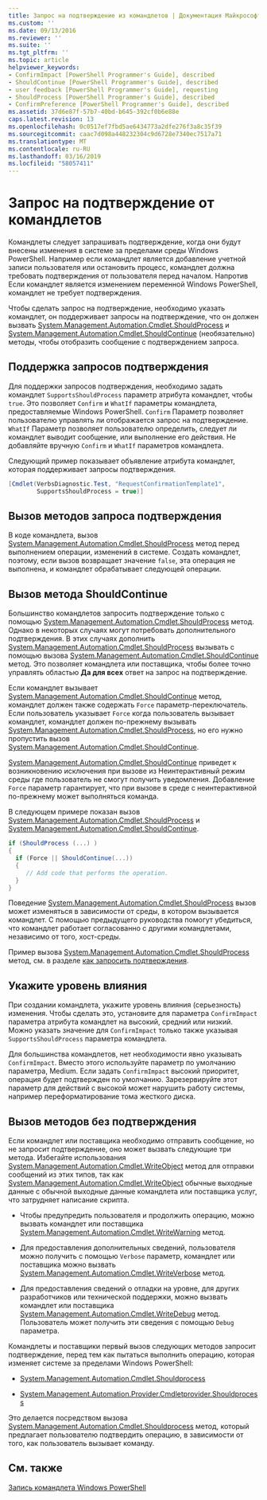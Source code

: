 ```yaml
---
title: Запрос на подтверждение из командлетов | Документация Майкрософт
ms.custom: ''
ms.date: 09/13/2016
ms.reviewer: ''
ms.suite: ''
ms.tgt_pltfrm: ''
ms.topic: article
helpviewer_keywords:
- ConfirmImpact [PowerShell Programmer's Guide], described
- ShouldContinue [PowerShell Programmer's Guide], described
- user feedback [PowerShell Programmer's Guide], requesting
- ShouldProcess [PowerShell Programmer's Guide], described
- ConfirmPreference [PowerShell Programmer's Guide], described
ms.assetid: 37d6e87f-57b7-40bd-b645-392cf0b6e88e
caps.latest.revision: 13
ms.openlocfilehash: 0c0517ef7fbd5ae6434773a2dfe276f3a8c35f39
ms.sourcegitcommit: caac7d098a448232304c9d6728e7340ec7517a71
ms.translationtype: MT
ms.contentlocale: ru-RU
ms.lasthandoff: 03/16/2019
ms.locfileid: "58057411"
---
```

# <a name="requesting-confirmation-from-cmdlets"></a>Запрос на подтверждение от командлетов

Командлеты следует запрашивать подтверждение, когда они будут внесены изменения в системе за пределами среды Windows PowerShell. Например если командлет является добавление учетной записи пользователя или остановить процесс, командлет должна требовать подтверждения от пользователя перед началом. Напротив Если командлет является изменением переменной Windows PowerShell, командлет не требует подтверждения.

Чтобы сделать запрос на подтверждение, необходимо указать командлет, он поддерживает запросы на подтверждение, что он должен вызвать [System.Management.Automation.Cmdlet.ShouldProcess](/dotnet/api/System.Management.Automation.Cmdlet.ShouldProcess) и [ System.Management.Automation.Cmdlet.ShouldContinue](/dotnet/api/System.Management.Automation.Cmdlet.ShouldContinue) (необязательно) методы, чтобы отобразить сообщение с подтверждением запроса.

## <a name="supporting-confirmation-requests"></a>Поддержка запросов подтверждения

Для поддержки запросов подтверждения, необходимо задать командлет `SupportsShouldProcess` параметр атрибута командлет, чтобы `true`. Это позволяет `Confirm` и `WhatIf` параметры командлета, предоставляемые Windows PowerShell. `Confirm` Параметр позволяет пользователю управлять ли отображается запрос на подтверждение. `WhatIf` Параметр позволяет пользователю определить, следует ли командлет выводит сообщение, или выполнение его действия. Не добавляйте вручную `Confirm` и `WhatIf` параметров командлета.

Следующий пример показывает объявление атрибута командлет, которая поддерживает запросы подтверждения.

```csharp
[Cmdlet(VerbsDiagnostic.Test, "RequestConfirmationTemplate1",
        SupportsShouldProcess = true)]
```

## <a name="calling-the-confirmation-request-methods"></a>Вызов методов запроса подтверждения

В коде командлета, вызов [System.Management.Automation.Cmdlet.ShouldProcess](/dotnet/api/System.Management.Automation.Cmdlet.ShouldProcess) метод перед выполнением операции, изменений в системе. Создать командлет, поэтому, если вызов возвращает значение `false`, эта операция не выполнена, и командлет обрабатывает следующей операции.

## <a name="calling-the-shouldcontinue-method"></a>Вызов метода ShouldContinue

Большинство командлетов запросить подтверждение только с помощью [System.Management.Automation.Cmdlet.ShouldProcess](/dotnet/api/System.Management.Automation.Cmdlet.ShouldProcess) метод. Однако в некоторых случаях могут потребовать дополнительного подтверждения. В этих случаях дополнить [System.Management.Automation.Cmdlet.ShouldProcess](/dotnet/api/System.Management.Automation.Cmdlet.ShouldProcess) вызывать с помощью вызова [System.Management.Automation.Cmdlet.ShouldContinue](/dotnet/api/System.Management.Automation.Cmdlet.ShouldContinue) метод. Это позволяет командлета или поставщика, чтобы более точно управлять областью **Да для всех** ответ на запрос на подтверждение.

Если командлет вызывает [System.Management.Automation.Cmdlet.ShouldContinue](/dotnet/api/System.Management.Automation.Cmdlet.ShouldContinue) метод, командлет должен также содержать `Force` параметр-переключатель. Если пользователь указывает `Force` когда пользователь вызывает командлет, командлет должен по-прежнему вызывать [System.Management.Automation.Cmdlet.ShouldProcess](/dotnet/api/System.Management.Automation.Cmdlet.ShouldProcess), но его нужно пропустить вызов [ System.Management.Automation.Cmdlet.ShouldContinue](/dotnet/api/System.Management.Automation.Cmdlet.ShouldContinue).

[System.Management.Automation.Cmdlet.ShouldContinue](/dotnet/api/System.Management.Automation.Cmdlet.ShouldContinue) приведет к возникновению исключения при вызове из Неинтерактивный режим среды где пользователь не смогут получить уведомления. Добавление `Force` параметр гарантирует, что при вызове в среде с неинтерактивной по-прежнему может выполняться команда.

В следующем примере показан вызов [System.Management.Automation.Cmdlet.ShouldProcess](/dotnet/api/System.Management.Automation.Cmdlet.ShouldProcess) и [System.Management.Automation.Cmdlet.ShouldContinue](/dotnet/api/System.Management.Automation.Cmdlet.ShouldContinue).

```csharp
if (ShouldProcess (...) )
{
  if (Force || ShouldContinue(...))
  {
     // Add code that performs the operation.
  }
}
```

Поведение [System.Management.Automation.Cmdlet.ShouldProcess](/dotnet/api/System.Management.Automation.Cmdlet.ShouldProcess) вызов может изменяться в зависимости от среды, в котором вызывается командлет. С помощью предыдущего руководства помогут убедиться, что командлет работает согласованно с другими командлетами, независимо от того, хост-среды.

Пример вызова [System.Management.Automation.Cmdlet.ShouldProcess](/dotnet/api/System.Management.Automation.Cmdlet.ShouldProcess) метод, см. в разделе [как запросить подтверждения](./how-to-request-confirmations.md).

## <a name="specify-the-impact-level"></a>Укажите уровень влияния

При создании командлета, укажите уровень влияния (серьезность) изменения. Чтобы сделать это, установите для параметра `ConfirmImpact` параметра атрибута командлет на высокий, средний или низкий. Можно указать значение для `ConfirmImpact` только также указывая `SupportsShouldProcess` параметра командлета.

Для большинства командлетов, нет необходимости явно указывать `ConfirmImpact`.  Вместо этого используйте параметр по умолчанию параметра, Medium. Если задать `ConfirmImpact` высокий приоритет, операция будет подтвержден по умолчанию. Зарезервируйте этот параметр для действий с высокой может нарушить работу системы, например переформатирование тома жесткого диска.

## <a name="calling-non-confirmation-methods"></a>Вызов методов без подтверждения

Если командлет или поставщика необходимо отправить сообщение, но не запросит подтверждение, оно может вызвать следующие три метода. Избегайте использования [System.Management.Automation.Cmdlet.WriteObject](/dotnet/api/System.Management.Automation.Cmdlet.WriteObject) метод для отправки сообщений из этих типов, так как [System.Management.Automation.Cmdlet.WriteObject](/dotnet/api/System.Management.Automation.Cmdlet.WriteObject) обычные выходные данные с обычной выходные данные командлета или поставщика услуг, что затрудняет написание скрипта.

- Чтобы предупредить пользователя и продолжить операцию, можно вызвать командлет или поставщика [System.Management.Automation.Cmdlet.WriteWarning](/dotnet/api/System.Management.Automation.Cmdlet.WriteWarning) метод.

- Для предоставления дополнительных сведений, пользователя можно получить с помощью `Verbose` параметр, командлет или поставщика можно вызвать [System.Management.Automation.Cmdlet.WriteVerbose](/dotnet/api/System.Management.Automation.Cmdlet.WriteVerbose) метод.

- Для предоставления сведений о отладки на уровне, для других разработчиков или технической поддержки, можно вызвать командлет или поставщика [System.Management.Automation.Cmdlet.WriteDebug](/dotnet/api/System.Management.Automation.Cmdlet.WriteDebug) метод. Пользователь может получить эти сведения с помощью `Debug` параметра.

Командлеты и поставщики первый вызов следующих методов запросит подтверждение, перед тем как пытаться выполнить операцию, которая изменяет системе за пределами Windows PowerShell:

- [System.Management.Automation.Cmdlet.Shouldprocess](/dotnet/api/System.Management.Automation.Cmdlet.ShouldProcess)

- [System.Management.Automation.Provider.Cmdletprovider.Shouldprocess](/dotnet/api/System.Management.Automation.Provider.CmdletProvider.ShouldProcess)

Это делается посредством вызова [System.Management.Automation.Cmdlet.Shouldprocess](/dotnet/api/System.Management.Automation.Cmdlet.ShouldProcess) метод, который предлагает пользователю подтвердить операцию, в зависимости от того, как пользователь вызывает команду.

## <a name="see-also"></a>См. также

[Запись командлета Windows PowerShell](./writing-a-windows-powershell-cmdlet.md)
